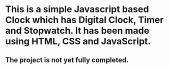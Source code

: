 # This is a simple Javascript based Clock which has Digital Clock, Timer and Stopwatch. It has been made using HTML, CSS and JavaScript. 
## The project is not yet fully completed.